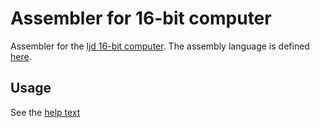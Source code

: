 Assembler for 16-bit computer
=============================

Assembler for the [ljd 16-bit computer][ljd 16-bit computer].
The assembly language is defined [here][asmlang].

[ljd 16-bit computer]: https://github.com/lj-ditrapani/16-bit-computer-specification
[asmlang]: https://github.com/lj-ditrapani/16-bit-computer-specification/blob/master/assembler/assembly-language.md

Usage
-----

See the [help text](src/main/resources/help.md)
